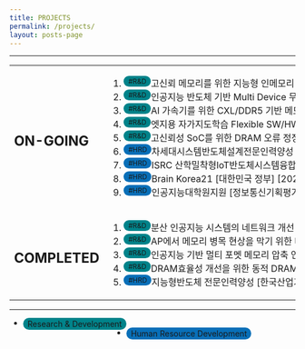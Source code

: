 ```yaml
---
title: PROJECTS
permalink: /projects/
layout: posts-page
---
```


<hr>

<table border="0">
  <tr>    
  </tr>
  <tr>
    <td> <h2> ON-GOING </h2> </td>
    <td nowrap>
      <ol>
        <li> <span style="background-color:#00838a;font-size:12px;float:left;padding:2px 8px;border-radius:50px">#R&D</span> 고신뢰 메모리를 위한 지능형 인메모리 오류정정 디바이스 개발 [정보통신기획평가원] [2021.04.01 ~ 2024.12.31] </li>
        <li> <span style="background-color:#00838a;font-size:12px;float:left;padding:2px 8px;border-radius:50px">#R&D</span> 인공지능 반도체 기반 Multi Device 무선 충전 SoC 개발 [정보통신기획평가원] [2021.04.01 ~ 2023.12.31] </li>
        <li> <span style="background-color:#00838a;font-size:12px;float:left;padding:2px 8px;border-radius:50px">#R&D</span> AI 가속기를 위한 CXL/DDR5 기반 메모리 서브시스템 솔루션 개발 [한국산업기술평가관리원, 삼성전자, SK 하이닉스] [2023.04.01 ~ 2025.12.31] </li>
        <li> <span style="background-color:#00838a;font-size:12px;float:left;padding:2px 8px;border-radius:50px">#R&D</span> 엣지용 자가지도학습 Flexible SW/HW 통합 솔루션 개발 [정보통신기획평가원] [2023.04.01 ~ 2026.12.31] </li>
        <li> <span style="background-color:#00838a;font-size:12px;float:left;padding:2px 8px;border-radius:50px">#R&D</span> 고신뢰성 SoC를 위한 DRAM 오류 정정 기법 개발 [삼성 전자] [2023.03.01 ~ 2024.02.28] </li>
        <li> <span style="background-color:#086fb8;font-size:12px;float:left;padding:2px 8px;border-radius:50px">#HRD</span> 차세대시스템반도체설계전문인력양성 [한국산업기술평가관리원] [2021.03.01 ~ 2026.2.28] </li>
        <li> <span style="background-color:#086fb8;font-size:12px;float:left;padding:2px 8px;border-radius:50px">#HRD</span> ISRC 산학밀착형loT반도체시스템융합인력육성 [과학기술정보통신부] [2021.04.01 ~ 2024.12.31] </li>
        <li> <span style="background-color:#086fb8;font-size:12px;float:left;padding:2px 8px;border-radius:50px">#HRD</span> Brain Korea21 [대한민국 정부] [2020.09.01 ~ 2027.08.31] </li>
        <li> <span style="background-color:#086fb8;font-size:12px;float:left;padding:2px 8px;border-radius:50px">#HRD</span> 인공지능대학원지원 [정보통신기획평가원] [2019.04.01 ~ 2023.12.31] </li>
      </ol>
    </td>
  </tr>
  <tr>
    <td> <h2> COMPLETED </h2> </td>
    <td>
      <ol>
        <li> <span style="background-color:#00838a;font-size:12px;float:left;padding:2px 8px;border-radius:50px">#R&D</span> 분산 인공지능 시스템의 네트워크 개선 연구 [한국연구재단] [2020.03.01 ~ 2023.02.28] </li>
        <li> <span style="background-color:#00838a;font-size:12px;float:left;padding:2px 8px;border-radius:50px">#R&D</span> AP에서 메모리 병목 현상을 막기 위한 데이터 압축 연구 [삼성전자] [2020.03.01 ~ 2021.02.28] </li>
        <li> <span style="background-color:#00838a;font-size:12px;float:left;padding:2px 8px;border-radius:50px">#R&D</span> 인공지능 기반 멀티 포멧 메모리 압축 연구 [삼성전자] [2021.03.01 ~ 2022.02.28] </li>
        <li> <span style="background-color:#00838a;font-size:12px;float:left;padding:2px 8px;border-radius:50px">#R&D</span> DRAM효율성 개선을 위한 동적 DRAM 주소 결정 기법 [삼성전자] [2022.03.01 ~ 2023.02.28] </li>
        <li> <span style="background-color:#086fb8;font-size:12px;float:left;padding:2px 8px;border-radius:50px">#HRD</span> 지능형반도체 전문인력양성 [한국산업기술평가관리원] [2016.03.01 ~ 2021.02.28] </li>
      </ol>
    </td>
  </tr>
</table>

---


- <span style="background-color:#00838a;float:left;padding:2px 8px;border-radius:50px">Research & Development</span>
- <span style="background-color:#086fb8;float:left;padding:2px 8px;border-radius:50px">Human Resource Development</span>

